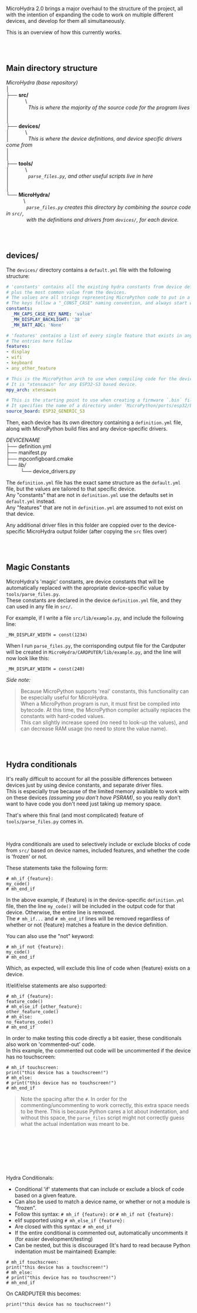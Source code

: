 MicroHydra 2.0 brings a major overhaul to the structure of the project, all with the intention of expanding the code to work on multiple different devices, and develop for them all simultaneously.

This is an overview of how this currently works.


<br/> <br/>

## Main directory structure

*MicroHydra (base repository)*  
│  
├── **src/**  
│ &nbsp; &nbsp; &nbsp; &nbsp; &nbsp;  \  
│ &nbsp; &nbsp; &nbsp; &nbsp; &nbsp; &nbsp; *This is where the majority of the source code for the program lives*  
│  
│  
├── **devices/**  
│ &nbsp; &nbsp; &nbsp; &nbsp; &nbsp;  \  
│ &nbsp; &nbsp; &nbsp; &nbsp; &nbsp; &nbsp; *This is where the device definitions, and device specific drivers come from*  
│  
│  
├── **tools/**  
│ &nbsp; &nbsp; &nbsp; &nbsp; &nbsp;  \  
│ &nbsp; &nbsp; &nbsp; &nbsp; &nbsp; &nbsp; *`parse_files.py`, and other useful scripts live in here*  
│  
│  
└── **MicroHydra/**  
&nbsp; &nbsp; &nbsp; &nbsp; &nbsp; &nbsp;  \  
&nbsp; &nbsp; &nbsp; &nbsp; &nbsp; &nbsp; &nbsp; *`parse_files.py` creates this directory by combining the source code in `src/`,*  
&nbsp; &nbsp; &nbsp; &nbsp; &nbsp; &nbsp; &nbsp; *with the definitions and drivers from `devices/`, for each device.*  


<br/> <br/>

## devices/

The `devices/` directory contains a `default.yml` file with the following structure:  
``` Yaml
# 'constants' contains all the existing hydra constants from device definitions,
# plus the most common value from the devices.
# The values are all strings representing MicroPython code to put in a `const()` declaration
# The keys follow a "_CONST_CASE" naming convention, and always start with "_MH_"
constants:
  _MH_CAPS_CASE_KEY_NAME: 'value'
  _MH_DISPLAY_BACKLIGHT: '38'
  _MH_BATT_ADC: 'None'

# 'features' contains a list of every single feature that exists in any device definition.
# The entries here follow  
features:
- display
- wifi
- keyboard
- any_other_feature

# This is the MicroPython arch to use when compiling code for the device.
# It is "xtensawin" for any ESP32-S3 based device.
mpy_arch: xtensawin

# This is the starting point to use when creating a firmware `.bin` file for the device.
# It specifies the name of a directory under `MicroPython/ports/esp32/boards/`
source_board: ESP32_GENERIC_S3
```

Then, each device has its own directory containing a `definition.yml` file, along with MicroPython build files and any device-specific drivers.  

*DEVICENAME*  
├── definition.yml  
├── manifest.py  
├── mpconfigboard.cmake  
└── *lib/*  
&nbsp; &nbsp; &nbsp; &nbsp; &nbsp; └── device_drivers.py  

The `definition.yml` file has the exact same structure as the `default.yml` file, but the values are tailored to that specific device.  
Any "constants" that are not in `definition.yml` use the defaults set in `default.yml` instead.  
Any "features" that are not in `definition.yml` are assumed to not exist on that device.

Any additional driver files in this folder are coppied over to the device-specific MicroHydra output folder (after copying the `src` files over)


<br/> <br/>

## Magic Constants

MicroHydra's 'magic' constants, are device constants that will be automatically replaced with the apropriate device-specific value by `tools/parse_files.py`.  
These constants are declared in the device `definition.yml` file, and they can used in any file in `src/`.

For example, if I write a file `src/lib/example.py`, and include the following line:  
``` Py
_MH_DISPLAY_WIDTH = const(1234)
```
When I run `parse_files.py`, the corrisponding output file for the Cardputer will be created in `MicroHydra/CARDPUTER/lib/example.py`, and the line will now look like this:  
``` Py
_MH_DISPLAY_WIDTH = const(240)
```

*Side note:*
> Because MicroPython supports 'real' constants, this functionality can be especially useful for MicroHydra.  
> When a MicroPython program is run, it must first be compiled into bytecode. At this time, the MicroPython compiler actually replaces the constants with hard-coded values.  
> This can slightly increase speed (no need to look-up the values), and can decrease RAM usage (no need to store the value name).  



<br/> <br/>

## Hydra conditionals

It's really difficult to account for all the possible differences between devices just by using device constants, and separate driver files.  
This is especially true because of the limited memory available to work with on these devices *(assuming you don't have PSRAM)*, so you really don't want to have code you don't need just taking up memory space.

That's where this final (and most complicated) feature of `tools/parse_files.py` comes in.

<br/>

Hydra conditionals are used to selectively include or exclude blocks of code from `src/` based on device names, included features, and whether the code is 'frozen' or not.

These statements take the following form:  
``` Py
# mh_if {feature}:
my_code()
# mh_end_if
```
In the above example, if {feature} is in the device-specific `definition.yml` file, then the line `my_code()` will be included in the output code for that device. Otherwise, the entire line is removed.  
The `# mh_if...` and `# mh_end_if` lines will be removed regardless of whether or not {feature} matches a feature in the device definition.

You can also use the "not" keyword:
``` Py
# mh_if not {feature}:
my_code()
# mh_end_if
```
Which, as expected, will exclude this line of code when {feature} exists on a device.

If/elif/else statements are also supported:  
``` Py
# mh_if {feature}:
feature_code()
# mh_else_if {other_feature}:
other_feature_code()
# mh_else:
no_features_code()
# mh_end_if
```

In order to make testing this code directly a bit easier, these conditionals also work on 'commented-out' code.  
In this example, the commented out code will be uncommented if the device has no touchscreen:
``` Py
# mh_if touchscreen:
print("this device has a touchscreen!")
# mh_else:
# print("this device has no touchscreen!")
# mh_end_if
```

> Note the spacing after the `#`. In order for the commenting/uncommenting to work correctly, this extra space needs to be there.
> This is because Python cares a lot about indentation, and without this space, the `parse_files` script might not correctly guess what the actual indentation was meant to be.



<br/> <br/><br/> <br/><br/> <br/>

Hydra Conditionals:
- Conditional 'if' statements that can include or exclude a block of code
  based on a given feature.
- Can also be used to match a device name, or whether or not a module is "frozen".
- Follow this syntax: `# mh_if {feature}:` or `# mh_if not {feature}:`
- elif supported using `# mh_else_if {feature}:`
- Are closed with this syntax: `# mh_end_if`
- If the entire conditional is commented out, 
  automatically uncomments it (for easier development/testing)
- Can be nested, but this is discouraged 
  (It's hard to read because Python indentation must be maintained)
Example:
```
# mh_if touchscreen:
print("this device has a touchscreen!")
# mh_else:
# print("this device has no touchscreen!")
# mh_end_if
```
On CARDPUTER this becomes:
```
print("this device has no touchscreen!")
```
